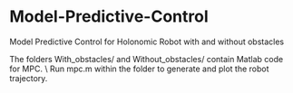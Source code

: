 # Model-Predictive-Control
Model Predictive Control for Holonomic Robot with and without obstacles

The folders With_obstacles/ and Without_obstacles/ contain Matlab code for MPC. \\
Run mpc.m within the folder to generate and plot the robot trajectory.

